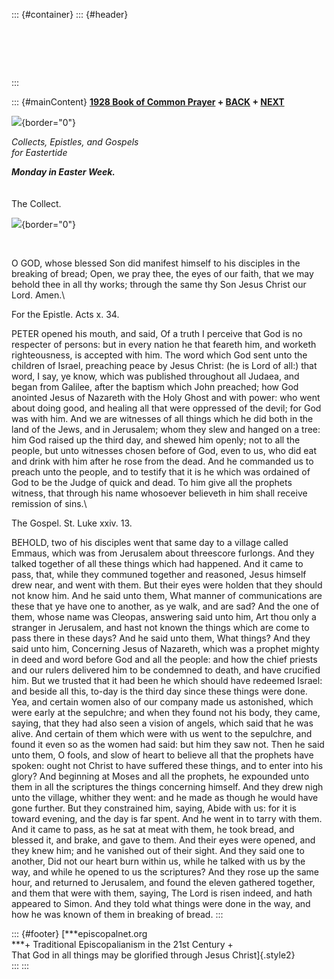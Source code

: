::: {#container}
::: {#header}
#  
:::

::: {#mainContent}
**[1928 Book of Common Prayer](../index.html) + [BACK](Easter.html) +
[NEXT](Eastertuesday.html)**

![](http://stats.superstats.com/b/ss/DAVIDMCMANNES/1){border="0"}

*Collects, Epistles, and Gospels\
for Eastertide*

***Monday in Easter Week.***\
\
\
The Collect.

![](http://stats.superstats.com/b/ss/DAVIDMCMANNES/1){border="0"}

 

O GOD, whose blessed Son did manifest himself to his disciples in the
breaking of bread; Open, we pray thee, the eyes of our faith, that we
may behold thee in all thy works; through the same thy Son Jesus Christ
our Lord. Amen.\

For the Epistle. Acts x. 34.

PETER opened his mouth, and said, Of a truth I perceive that God is no
respecter of persons: but in every nation he that feareth him, and
worketh righteousness, is accepted with him. The word which God sent
unto the children of Israel, preaching peace by Jesus Christ: (he is
Lord of all:) that word, I say, ye know, which was published throughout
all Judaea, and began from Galilee, after the baptism which John
preached; how God anointed Jesus of Nazareth with the Holy Ghost and
with power: who went about doing good, and healing all that were
oppressed of the devil; for God was with him. And we are witnesses of
all things which he did both in the land of the Jews, and in Jerusalem;
whom they slew and hanged on a tree: him God raised up the third day,
and shewed him openly; not to all the people, but unto witnesses chosen
before of God, even to us, who did eat and drink with him after he rose
from the dead. And he commanded us to preach unto the people, and to
testify that it is he which was ordained of God to be the Judge of quick
and dead. To him give all the prophets witness, that through his name
whosoever believeth in him shall receive remission of sins.\

The Gospel. St. Luke xxiv. 13.

BEHOLD, two of his disciples went that same day to a village called
Emmaus, which was from Jerusalem about threescore furlongs. And they
talked together of all these things which had happened. And it came to
pass, that, while they communed together and reasoned, Jesus himself
drew near, and went with them. But their eyes were holden that they
should not know him. And he said unto them, What manner of
communications are these that ye have one to another, as ye walk, and
are sad? And the one of them, whose name was Cleopas, answering said
unto him, Art thou only a stranger in Jerusalem, and hast not known the
things which are come to pass there in these days? And he said unto
them, What things? And they said unto him, Concerning Jesus of Nazareth,
which was a prophet mighty in deed and word before God and all the
people: and how the chief priests and our rulers delivered him to be
condemned to death, and have crucified him. But we trusted that it had
been he which should have redeemed Israel: and beside all this, to-day
is the third day since these things were done. Yea, and certain women
also of our company made us astonished, which were early at the
sepulchre; and when they found not his body, they came, saying, that
they had also seen a vision of angels, which said that he was alive. And
certain of them which were with us went to the sepulchre, and found it
even so as the women had said: but him they saw not. Then he said unto
them, O fools, and slow of heart to believe all that the prophets have
spoken: ought not Christ to have suffered these things, and to enter
into his glory? And beginning at Moses and all the prophets, he
expounded unto them in all the scriptures the things concerning himself.
And they drew nigh unto the village, whither they went: and he made as
though he would have gone further. But they constrained him, saying,
Abide with us: for it is toward evening, and the day is far spent. And
he went in to tarry with them. And it came to pass, as he sat at meat
with them, he took bread, and blessed it, and brake, and gave to them.
And their eyes were opened, and they knew him; and he vanished out of
their sight. And they said one to another, Did not our heart burn within
us, while he talked with us by the way, and while he opened to us the
scriptures? And they rose up the same hour, and returned to Jerusalem,
and found the eleven gathered together, and them that were with them,
saying, The Lord is risen indeed, and hath appeared to Simon. And they
told what things were done in the way, and how he was known of them in
breaking of bread.
:::

::: {#footer}
[***episcopalnet.org\
***+ Traditional Episcopalianism in the 21st Century +\
That God in all things may be glorified through Jesus Christ]{.style2}\
:::
:::
